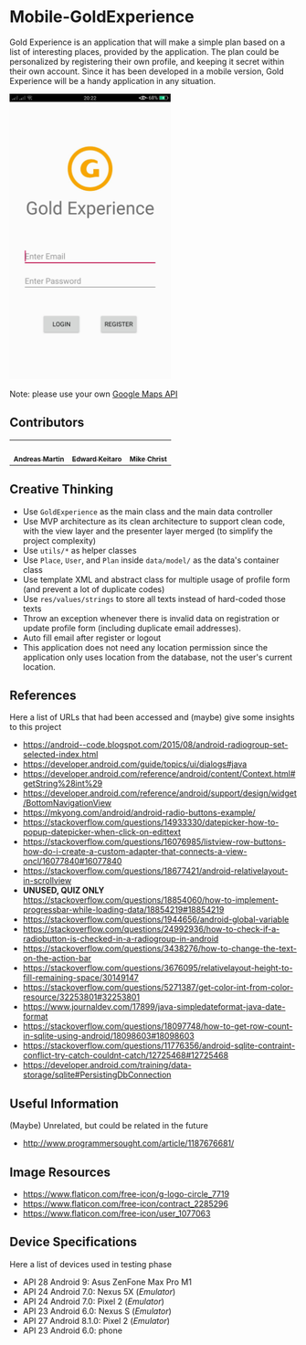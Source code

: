 # Mobile-GoldExperience

Gold Experience is an application that will make a simple plan based on a list of interesting places, provided by the application. The plan could be personalized by registering their own profile, and keeping it secret within their own account. Since it has been developed in a mobile version, Gold Experience will be a handy application in any situation.

<img src="https://github.com/AVM-Martin/Mobile-GoldExperience/blob/master/.github/login.jpg" height="500px">

Note: please use your own [Google Maps API](https://developers.google.com/maps/documentation/android-sdk/get-api-key)


## Contributors

<table>
  <tr>
    <td align="center">
      <a href="https://AVM-Martin.my.id/">
        <img src="https://github.com/AVM-Martin.png" width="100px;" alt=""/><br />
        <sub><b>Andreas Martin</b></sub>
      </a>
    </td>
    <td align="center">
      <a href="https://github.com/ekeitaro/">
        <img src="https://github.com/ekeitaro.png" width="100px;" alt=""/><br />
        <sub><b>Edward Keitaro</b></sub>
      </a>
    </td>
    <td align="center">
      <a href="https://github.com/mikechrist21/">
        <img src="https://github.com/mikechrist21.png" width="100px;" alt=""/><br />
        <sub><b>Mike Christ</b></sub>
      </a>
    </td>
  </tr>
</table>


## Creative Thinking

  * Use `GoldExperience` as the main class and the main data controller
  * Use MVP architecture as its clean architecture to support clean code, with the view layer and the presenter layer merged (to simplify the project complexity)
  * Use `utils/*` as helper classes
  * Use `Place`, `User`, and `Plan` inside `data/model/` as the data's container class
  * Use template XML and abstract class for multiple usage of profile form (and prevent a lot of duplicate codes)
  * Use `res/values/strings` to store all texts instead of hard-coded those texts
  * Throw an exception whenever there is invalid data on registration or update profile form (including duplicate email addresses).
  * Auto fill email after register or logout
  * This application does not need any location permission since the application only uses location from the database, not the user's current location.


## References

Here a list of URLs that had been accessed and (maybe) give some insights to this project

  * https://android--code.blogspot.com/2015/08/android-radiogroup-set-selected-index.html
  * https://developer.android.com/guide/topics/ui/dialogs#java
  * https://developer.android.com/reference/android/content/Context.html#getString%28int%29
  * https://developer.android.com/reference/android/support/design/widget/BottomNavigationView
  * https://mkyong.com/android/android-radio-buttons-example/
  * https://stackoverflow.com/questions/14933330/datepicker-how-to-popup-datepicker-when-click-on-edittext
  * https://stackoverflow.com/questions/16076985/listview-row-buttons-how-do-i-create-a-custom-adapter-that-connects-a-view-oncl/16077840#16077840
  * https://stackoverflow.com/questions/18677421/android-relativelayout-in-scrollview
  * **UNUSED, QUIZ ONLY** https://stackoverflow.com/questions/18854060/how-to-implement-progressbar-while-loading-data/18854219#18854219
  * https://stackoverflow.com/questions/1944656/android-global-variable
  * https://stackoverflow.com/questions/24992936/how-to-check-if-a-radiobutton-is-checked-in-a-radiogroup-in-android
  * https://stackoverflow.com/questions/3438276/how-to-change-the-text-on-the-action-bar
  * https://stackoverflow.com/questions/3676095/relativelayout-height-to-fill-remaining-space/30149147
  * https://stackoverflow.com/questions/5271387/get-color-int-from-color-resource/32253801#32253801
  * https://www.journaldev.com/17899/java-simpledateformat-java-date-format
  * https://stackoverflow.com/questions/18097748/how-to-get-row-count-in-sqlite-using-android/18098603#18098603
  * https://stackoverflow.com/questions/11776356/android-sqlite-contraint-conflict-try-catch-couldnt-catch/12725468#12725468
  * https://developer.android.com/training/data-storage/sqlite#PersistingDbConnection


## Useful Information

(Maybe) Unrelated, but could be related in the future

  * http://www.programmersought.com/article/1187676681/


## Image Resources

  * https://www.flaticon.com/free-icon/g-logo-circle_7719
  * https://www.flaticon.com/free-icon/contract_2285296
  * https://www.flaticon.com/free-icon/user_1077063


## Device Specifications

Here a list of devices used in testing phase

  * API 28 Android 9: Asus ZenFone Max Pro M1
  * API 24 Android 7.0: Nexus 5X (*Emulator*)
  * API 24 Android 7.0: Pixel 2 (*Emulator*)
  * API 23 Android 6.0: Nexus S (*Emulator*)
  * API 27 Android 8.1.0: Pixel 2 (*Emulator*)
  * API 23 Android 6.0: phone
